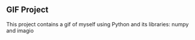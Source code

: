 <h2>GIF Project</h2>
<p>This project contains a gif of myself using Python and its libraries: numpy and imagio</p>
